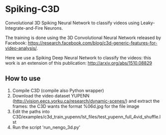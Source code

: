 # Spiking-C3D
Convolutional 3D Spiking Neural Network to classify videos using Leaky-Integrate-and-Fire Neurons.

The training is done using the 3D Convolutional Neural Network released by Facebook: https://research.facebook.com/blog/c3d-generic-features-for-video-analysis/.

Here we use a Spiking Deep Neural Network to classify the videos: this work is an extension of this publication: http://arxiv.org/abs/1510.08829

## How to use
1. Compile C3D (compile also Python wrapper)
2. Download the video dataset YUPENN (http://vision.eecs.yorku.ca/research/dynamic-scenes/) and extract the frames: the C3D wants the format %06d.jpg for the file image
3. Edit the paths into C3D/examples/c3d_train_yupenn/lst_files/test_yupenn_full_4vid_shuffle.lst
4. Run the script 'run_nengo_3d.py'   
